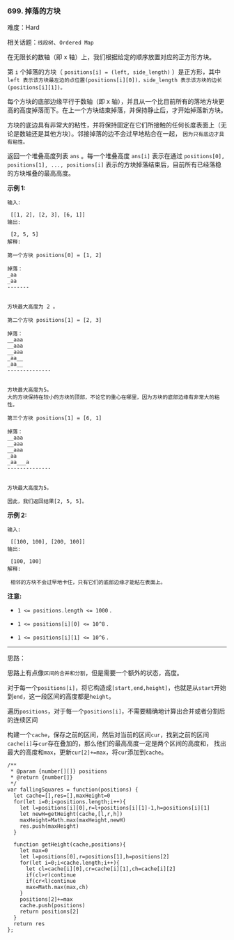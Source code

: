 ### 699. 掉落的方块

难度：Hard

相关话题：`线段树`、`Ordered Map`

在无限长的数轴（即 x 轴）上，我们根据给定的顺序放置对应的正方形方块。



第  `i`  个掉落的方块（ `positions[i] = (left, side_length)` ）是正方形，其中 `left 表示该方块最左边的点位置(positions[i][0])，side_length 表示该方块的边长(positions[i][1])。` 



每个方块的底部边缘平行于数轴（即 x 轴），并且从一个比目前所有的落地方块更高的高度掉落而下。在上一个方块结束掉落，并保持静止后，才开始掉落新方块。



方块的底边具有非常大的粘性，并将保持固定在它们所接触的任何长度表面上（无论是数轴还是其他方块）。邻接掉落的边不会过早地粘合在一起， `因为只有底边才具有粘性。` 







返回一个堆叠高度列表 `ans`  。每一个堆叠高度 `ans[i]` 表示在通过 `positions[0], positions[1], ..., positions[i]` 表示的方块掉落结束后，目前所有已经落稳的方块堆叠的最高高度。











**示例 1:** 



```
输入:

 [[1, 2], [2, 3], [6, 1]]
输出:

 [2, 5, 5]
解释:

第一个方块 positions[0] = [1, 2] 

掉落：
_aa
_aa
-------


方块最大高度为 2 。

第二个方块 positions[1] = [2, 3] 

掉落：
__aaa
__aaa
__aaa
_aa__
_aa__
--------------


方块最大高度为5。
大的方块保持在较小的方块的顶部，不论它的重心在哪里，因为方块的底部边缘有非常大的粘性。

第三个方块 positions[1] = [6, 1] 

掉落：
__aaa
__aaa
__aaa
_aa
_aa___a
-------------- 


方块最大高度为5。

因此，我们返回结果[2, 5, 5]。
```






**示例 2:** 



```
输入:

 [[100, 100], [200, 100]]
输出:

 [100, 100]
解释:

 相邻的方块不会过早地卡住，只有它们的底部边缘才能粘在表面上。
```






**注意:** 




* `1 <= positions.length <= 1000` .

* `1 <= positions[i][0] <= 10^8` .

* `1 <= positions[i][1] <= 10^6` .










-----

思路：

思路上有点像`区间的合并和分割`，但是需要一个额外的状态，高度。

对于每一个`positions[i]`，将它构造成`[start,end,height]`，也就是从`start`开始到`end`，这一段区间的高度都是`height`。

遍历`positions`，对于每一个`positions[i]`，不需要精确地计算出合并或者分割后的连续区间

构建一个`cache`，保存之前的区间，然后对当前的区间`cur`，找到之前的区间`cache[i]`与`cur`存在叠加的，那么他们的最高高度一定是两个区间的高度和，
找出最大的高度和`max`，更新`cur[2]+=max`，将`cur`添加到`cache`。
```
/**
 * @param {number[][]} positions
 * @return {number[]}
 */
var fallingSquares = function(positions) {
  let cache=[],res=[],maxHeight=0
  for(let i=0;i<positions.length;i++){
    let l=positions[i][0],r=l+positions[i][1]-1,h=positions[i][1]
    let newH=getHeight(cache,[l,r,h])
    maxHeight=Math.max(maxHeight,newH)
    res.push(maxHeight)
  }
    
  function getHeight(cache,positions){
    let max=0
    let l=positions[0],r=positions[1],h=positions[2]
    for(let i=0;i<cache.length;i++){
      let cl=cache[i][0],cr=cache[i][1],ch=cache[i][2]
      if(cl>r)continue
      if(cr<l)continue
      max=Math.max(max,ch)
    }
    positions[2]+=max
    cache.push(positions)
    return positions[2]
  }
  return res
};
```

